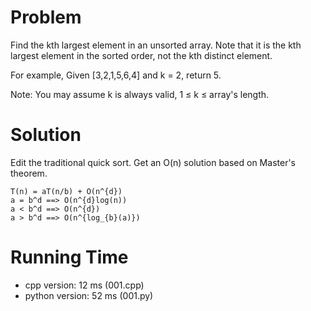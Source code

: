 # Problem

Find the kth largest element in an unsorted array. Note that it is the kth largest element in the sorted order, not the kth distinct element.

For example,
Given [3,2,1,5,6,4] and k = 2, return 5.

Note: 
You may assume k is always valid, 1 ≤ k ≤ array's length.

# Solution

Edit the traditional quick sort. Get an O(n) solution based on Master's theorem.

```
T(n) = aT(n/b) + O(n^{d})
a = b^d ==> O(n^{d}log(n))
a < b^d ==> O(n^{d})
a > b^d ==> O(n^{log_{b}(a)})
```

# Running Time

- cpp version: 12 ms (001.cpp)
- python version: 52 ms (001.py)
